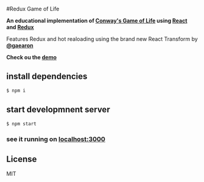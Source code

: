 #Redux Game of Life

**An educational implementation of [Conway's Game of Life](https://en.wikipedia.org/wiki/Conway%27s_Game_of_Life) using [React](https://github.com/facebook/react) and [Redux](https://github.com/rackt/redux)**

Features Redux and hot realoading using the brand new React Transform by **[@gaearon](https://github.com/gaearon)**

**Check ou the [demo](http://alanrsoares.github.io/redux-game-of-life/)**

## install dependencies
```bash
$ npm i
```

## start developmnent server
```bash
$ npm start
```

### see it running on [localhost:3000](http://localhost:3000)

## License

MIT
